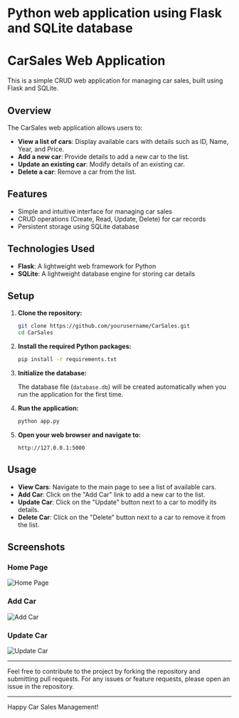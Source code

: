 # Python web application using Flask and SQLite database

# CarSales Web Application

This is a simple CRUD web application for managing car sales, built using Flask and SQLite.

## Overview

The CarSales web application allows users to:

- **View a list of cars**: Display available cars with details such as ID, Name, Year, and Price.
- **Add a new car**: Provide details to add a new car to the list.
- **Update an existing car**: Modify details of an existing car.
- **Delete a car**: Remove a car from the list.

## Features

- Simple and intuitive interface for managing car sales
- CRUD operations (Create, Read, Update, Delete) for car records
- Persistent storage using SQLite database

## Technologies Used

- **Flask**: A lightweight web framework for Python
- **SQLite**: A lightweight database engine for storing car details


## Setup

1. **Clone the repository:**

    ```bash
    git clone https://github.com/yourusername/CarSales.git
    cd CarSales
    ```

2. **Install the required Python packages:**

    ```bash
    pip install -r requirements.txt
    ```

3. **Initialize the database:**

    The database file (`database.db`) will be created automatically when you run the application for the first time.

4. **Run the application:**

    ```bash
    python app.py
    ```

5. **Open your web browser and navigate to:**

    ```
    http://127.0.0.1:5000
    ```

## Usage

- **View Cars**: Navigate to the main page to see a list of available cars.
- **Add Car**: Click on the "Add Car" link to add a new car to the list.
- **Update Car**: Click on the "Update" button next to a car to modify its details.
- **Delete Car**: Click on the "Delete" button next to a car to remove it from the list.

## Screenshots

### Home Page

![Home Page](static/screenshots/home_page.png)

### Add Car

![Add Car](static/screenshots/add_car.png)

### Update Car

![Update Car](static/screenshots/update_car.png)

---

Feel free to contribute to the project by forking the repository and submitting pull requests. For any issues or feature requests, please open an issue in the repository.

---

Happy Car Sales Management!


